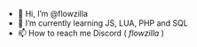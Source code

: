 - 👋 Hi, I’m @flowzilla
- 🌱 I’m currently learning JS, LUA, PHP and SQL
- 📫 How to reach me Discord ( _flowzilla_ )
